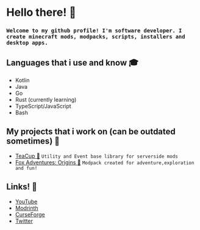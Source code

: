 # Hello there! :wave:
### `Welcome to my github profile! I'm software developer. I create minecraft mods, modpacks, scripts, installers and desktop apps.`
## Languages that i use and know :mortar_board:
- Kotlin
- Java
- Go
- Rust (currently learning)
- TypeScript/JavaScript
- Bash
## My projects that i work on (can be outdated sometimes) :dvd:
- [TeaCup :tea:](https://modrinth.com/mod/teacup) `Utility and Event base library for serverside mods`
- [Fox Adventures: Origins 🦊](https://beta.curseforge.com/minecraft/modpacks/fox-adventures-origins) `Modpack created for adventure,exploration and fun!`
## Links! :fax:
- [YouTube](https://www.youtube.com/@justfoxx0)
- [Modrinth](https://modrinth.com/user/justfoxx)
- [CurseForge](https://www.curseforge.com/members/justafoxxo)
- [Twitter](https://twitter.com/Cherry91735922)
